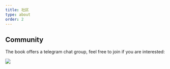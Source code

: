 ```yaml
---
title: 社区
type: about
order: 2
---
```


## Community

The book offers a telegram chat group, feel free to join if you are interested:

[![](https://img.shields.io/badge/chat-telegram-blue.svg?style=popout-square&logo=telegram)](https://t.me/joinchat/FEeulBM5OVYzuDI4phQ9Mg)
